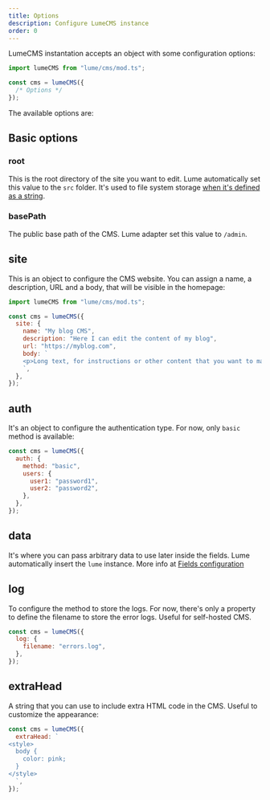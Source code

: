 ```yaml
---
title: Options
description: Configure LumeCMS instance
order: 0
---
```


LumeCMS instantation accepts an object with some configuration options:

```js
import lumeCMS from "lume/cms/mod.ts";

const cms = lumeCMS({
  /* Options */
});
```

The available options are:

## Basic options

### root

This is the root directory of the site you want to edit. Lume automatically set
this value to the `src` folder. It's used to file system storage
[when it's defined as a string](./storage.md#file-system).

### basePath

The public base path of the CMS. Lume adapter set this value to `/admin`.

## site

This is an object to configure the CMS website. You can assign a name, a
description, URL and a body, that will be visible in the homepage:

```js
import lumeCMS from "lume/cms/mod.ts";

const cms = lumeCMS({
  site: {
    name: "My blog CMS",
    description: "Here I can edit the content of my blog",
    url: "https://myblog.com",
    body: `
    <p>Long text, for instructions or other content that you want to make it visible in the homepage</p>
    `,
  },
});
```

## auth

It's an object to configure the authentication type. For now, only `basic`
method is available:

```js
const cms = lumeCMS({
  auth: {
    method: "basic",
    users: {
      user1: "password1",
      user2: "password2",
    },
  },
});
```

## data

It's where you can pass arbitrary data to use later inside the fields. Lume
automatically insert the `lume` instance. More info at
[Fields configuration](../fields/index.md#the-init-function)

## log

To configure the method to store the logs. For now, there's only a property to
define the filename to store the error logs. Useful for self-hosted CMS.

```js
const cms = lumeCMS({
  log: {
    filename: "errors.log",
  },
});
```

## extraHead

A string that you can use to include extra HTML code in the CMS. Useful to
customize the appearance:

```js
const cms = lumeCMS({
  extraHead: `
<style>
  body {
    color: pink;
  }
</style>
  `,
});
```
